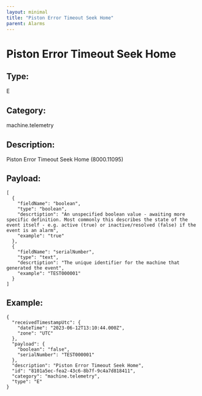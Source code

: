 ```yaml
---
layout: minimal
title: "Piston Error Timeout Seek Home"
parent: Alarms
---
```


# Piston Error Timeout Seek Home

## Type:

E

## Category:

machine.telemetry

## Description: 

Piston Error Timeout Seek Home (8000.11095)

## Payload:

```
[
  {
    "fieldName": "boolean",
    "type": "boolean",
    "descrtiption": "An unspecified boolean value - awaiting more specific definition. Most commonly this describes the state of the event itself - e.g. active (true) or inactive/resolved (false) if the event is an alarm",
    "example": "true"
  },
  {
    "fieldName": "serialNumber",
    "type": "text",
    "descrtiption": "The unique identifier for the machine that generated the event",
    "example": "TEST000001"
  }
]
```

## Example:

```
{
  "receivedTimestampUtc": {
    "dateTime": "2023-06-12T13:10:44.000Z",
    "zone": "UTC"
  },
  "payload": {
    "boolean": "false",
    "serialNumber": "TEST000001"
  },
  "description": "Piston Error Timeout Seek Home",
  "id": "8101a5ec-fea2-43c6-8b7f-9c4a7d818411",
  "category": "machine.telemetry",
  "type": "E"
}
```
